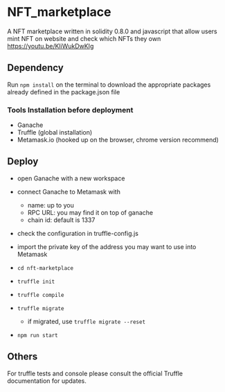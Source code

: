 # NFT_marketplace
A NFT marketplace written in solidity 0.8.0 and javascript that allow users mint NFT on website and check which NFTs they own
https://youtu.be/KliWukDwKIg

## Dependency
Run ```npm install``` on the terminal to download the appropriate packages already defined in the package.json file

### Tools Installation before deployment
- Ganache
- Truffle (global installation)
- Metamask.io (hooked up on the browser, chrome version recommend)

## Deploy

- open Ganache with a new workspace
- connect Ganache to Metamask with
    - name: up to you
    - RPC URL: you may find it on top of ganache
    - chain id: default is 1337
- check the configuration in truffle-config.js
- import the private key of the address you may want to use into Metamask

- ```cd nft-marketplace```
- ```truffle init```
- ```truffle compile```
- ```truffle migrate```
    - if migrated, use ```truffle migrate --reset```
- ```npm run start```

## Others
For truffle tests and console please consult the official Truffle documentation for updates.

